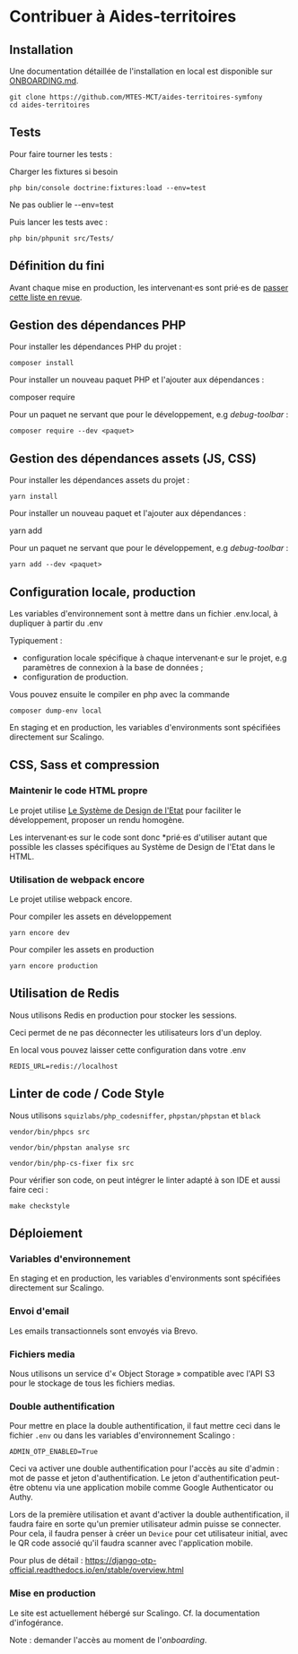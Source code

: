 # Contribuer à Aides-territoires

## Installation

Une documentation détaillée de l'installation en local est disponible sur [ONBOARDING.md](./ONBOARDING.md).

```
git clone https://github.com/MTES-MCT/aides-territoires-symfony
cd aides-territoires
```

## Tests

Pour faire tourner les tests :

Charger les fixtures si besoin

```
php bin/console doctrine:fixtures:load --env=test
```

Ne pas oublier le --env=test

Puis lancer les tests avec : 

```
php bin/phpunit src/Tests/
```

## Définition du fini

Avant chaque mise en production, les intervenant·es sont prié·es de [passer
cette liste en revue](./DOD.md).

## Gestion des dépendances PHP

Pour installer les dépendances PHP du projet :

    composer install

Pour installer un nouveau paquet PHP et l'ajouter aux dépendances :

   composer require <paquet>

Pour un paquet ne servant que pour le développement, e.g *debug-toolbar* :

    composer require --dev <paquet>

## Gestion des dépendances assets (JS, CSS)

Pour installer les dépendances assets du projet :

    yarn install

Pour installer un nouveau paquet et l'ajouter aux dépendances :

   yarn add <paquet>

Pour un paquet ne servant que pour le développement, e.g *debug-toolbar* :

    yarn add --dev <paquet>

## Configuration locale, production

Les variables d'environnement sont à mettre dans un fichier .env.local, à dupliquer à partir du .env

Typiquement :

 * configuration locale spécifique à chaque intervenant·e sur le projet, e.g
   paramètres de connexion à la base de données ;
 * configuration de production.

Vous pouvez ensuite le compiler en php avec la commande

    composer dump-env local

En staging et en production, les variables d'environments sont spécifiées directement sur Scalingo.

## CSS, Sass et compression

### Maintenir le code HTML propre

Le projet utilise [Le Système de Design de l'Etat](https://github.com/GouvernementFR/dsfr) pour faciliter le développement, proposer un rendu homogène. 

Les intervenant·es sur le code sont donc *prié·es d'utiliser autant que possible les classes
spécifiques au Système de Design de l'Etat dans le HTML.

### Utilisation de webpack encore

Le projet utilise webpack encore.

Pour compiler les assets en développement

    yarn encore dev

Pour compiler les assets en production

    yarn encore production

## Utilisation de Redis

Nous utilisons Redis en production pour stocker les sessions.

Ceci permet de ne pas déconnecter les utilisateurs lors d'un deploy.

En local vous pouvez laisser cette configuration dans votre .env

    REDIS_URL=redis://localhost

## Linter de code / Code Style

Nous utilisons `squizlabs/php_codesniffer`, `phpstan/phpstan` et `black`

    vendor/bin/phpcs src

    vendor/bin/phpstan analyse src

    vendor/bin/php-cs-fixer fix src

Pour vérifier son code, on peut intégrer le linter adapté à
son IDE et aussi faire ceci :

    make checkstyle

## Déploiement

### Variables d'environnement

En staging et en production, les variables d'environments sont spécifiées directement sur Scalingo.

### Envoi d'email

Les emails transactionnels sont envoyés via Brevo.

### Fichiers media

Nous utilisons un service d'« Object Storage » compatible avec l'API S3 pour le stockage de tous les fichiers medias.

### Double authentification

Pour mettre en place la double authentification, il faut mettre ceci dans le
fichier `.env` ou dans les variables d'environnement Scalingo :

    ADMIN_OTP_ENABLED=True

Ceci va activer une double authentification pour l'accès au site d'admin :
mot de passe et jeton d'authentification.
Le jeton d'authentification peut-être obtenu via une application mobile comme
Google Authenticator ou Authy.

Lors de la première utilisation et avant d'activer la double authentification,
il faudra faire en sorte qu'un premier utilisateur admin puisse se connecter.
Pour cela, il faudra penser à créer un `Device` pour cet utilisateur initial,
avec le QR code associé qu'il faudra scanner avec l'application mobile.

Pour plus de détail : https://django-otp-official.readthedocs.io/en/stable/overview.html

### Mise en production

Le site est actuellement hébergé sur Scalingo. Cf. la documentation d'infogérance.

Note : demander l'accès au moment de l'*onboarding*.
